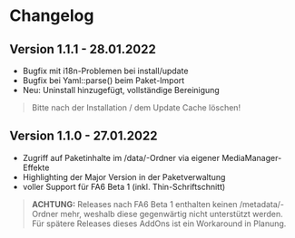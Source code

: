 Changelog
=========

Version 1.1.1 - 28.01.2022
--------------------------

* Bugfix mit i18n-Problemen bei install/update
* Bugfix bei Yaml::parse() beim Paket-Import
* Neu: Uninstall hinzugefügt, vollständige Bereinigung

> Bitte nach der Installation / dem Update Cache löschen!

Version 1.1.0 - 27.01.2022
--------------------------

* Zugriff auf Paketinhalte im /data/-Ordner via eigener MediaManager-Effekte
* Highlighting der Major Version in der Paketverwaltung
* voller Support für FA6 Beta 1 (inkl. Thin-Schriftschnitt)

> **ACHTUNG:** Releases nach FA6 Beta 1 enthalten keinen /metadata/-Ordner mehr, weshalb diese gegenwärtig nicht unterstützt werden. Für spätere Releases dieses AddOns ist ein Workaround in Planung.
